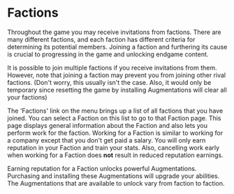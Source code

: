 # Factions

Throughout the game you may receive invitations from factions. There are
many different factions, and each faction has different criteria for
determining its potential members. Joining a faction and furthering
its cause is crucial to progressing in the game and unlocking endgame
content.

It is possible to join multiple factions if you receive invitations from
them. However, note that joining a faction may prevent you from joining
other rival factions. (Don't worry, this usually isn't the case. Also,
it would only be temporary since resetting the game by installing
Augmentations will clear all your factions)

The 'Factions' link on the menu brings up a list of all factions that
you have joined. You can select a Faction on this list to go to that
Faction page. This page displays general information about the Faction
and also lets you perform work for the faction. Working for a Faction
is similar to working for a company except that you don't get paid a
salary. You will only earn reputation in your Faction and train your
stats. Also, cancelling work early when working for a Faction does
**not** result in reduced reputation earnings.

Earning reputation for a Faction unlocks powerful Augmentations.
Purchasing and installing these Augmentations will upgrade your
abilities. The Augmentations that are available to unlock vary
from faction to faction.
